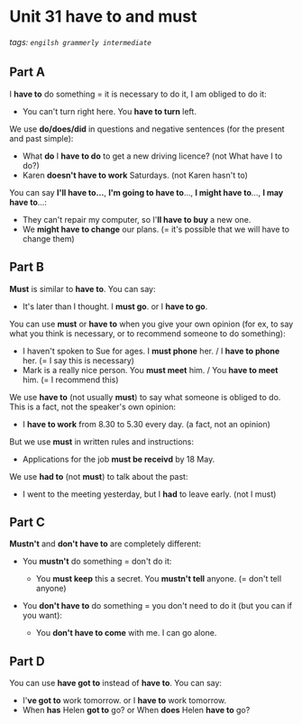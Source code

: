 # Unit 31 have to and must
###### tags: `engilsh grammerly intermediate`

## Part A
I **have to** do something = it is necessary to do it, I am obliged to do it:
- You can't turn right here. You **have to turn** left.

We use **do/does/did** in questions and negative sentences (for the present and past simple):
- What **do** I **have to do** to get a new driving licence? (not What have I to do?)
- Karen **doesn't have to work** Saturdays. (not Karen hasn't to)

You can say **I'll have to...**, **I'm going to have to**..., **I might have to**..., **I may have to**...:
- They can't repair my computer, so I'**ll have to buy** a new one.
- We **might have to change** our plans. (= it's possible that we will have to change them)

## Part B
**Must** is similar to **have to**. You can say:
- It's later than I thought. I **must go**. or I **have to go**.

You can use **must** or **have to** when you give your own opinion (for ex, to say what you think is necessary, or to recommend someone to do something):
- I haven't spoken to Sue for ages. I **must phone** her. / I **have to phone** her. (= I say this is necessary)
- Mark is a really nice person. You **must meet** him. / You **have to meet** him. (= I recommend this)

We use **have to** (not usually **must**) to say what someone is obliged to do. This is a fact, not the speaker's own opinion:
- I **have to work** from 8.30 to 5.30 every day. (a fact, not an opinion)

But we use **must** in written rules and instructions:
- Applications for the job **must be receivd** by 18 May.

We use **had to** (not **must**) to talk about the past:
- I went to the meeting yesterday, but I **had** to leave early. (not I must)

## Part C
**Mustn't** and **don't have to** are completely different:
- You **mustn't** do something = don't do it:
    - You **must keep** this a secret. You **mustn't tell** anyone. (= don't tell anyone)

- You **don't have to** do something = you don't need to do it (but you can if you want):
    - You **don't have to come** with me. I can go alone.

## Part D
You can use **have got to** instead of **have to**. You can say:
- I'**ve got to** work tomorrow. or I **have to** work tomorrow.
- When **has** Helen **got to** go? or When **does** Helen **have to** go?

